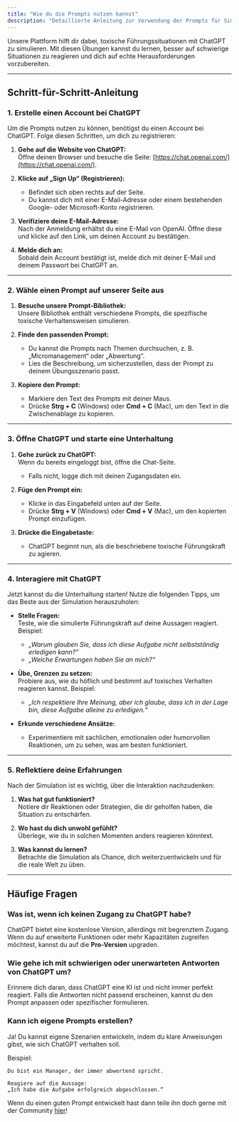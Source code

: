 ```yaml
---
title: "Wie du die Prompts nutzen kannst"
description: "Detaillierte Anleitung zur Verwendung der Prompts für Simulationen mit ChatGPT."
---
```


Unsere Plattform hilft dir dabei, toxische Führungssituationen mit ChatGPT zu simulieren. Mit diesen Übungen kannst du lernen, besser auf schwierige Situationen zu reagieren und dich auf echte Herausforderungen vorzubereiten.

---

## Schritt-für-Schritt-Anleitung

### 1. Erstelle einen Account bei ChatGPT

Um die Prompts nutzen zu können, benötigst du einen Account bei ChatGPT. Folge diesen Schritten, um dich zu registrieren:

1. **Gehe auf die Website von ChatGPT:**  
   Öffne deinen Browser und besuche die Seite: [https://chat.openai.com/](https://chat.openai.com/).
2. **Klicke auf „Sign Up“ (Registrieren):**

   - Befindet sich oben rechts auf der Seite.
   - Du kannst dich mit einer E-Mail-Adresse oder einem bestehenden Google- oder Microsoft-Konto registrieren.

3. **Verifiziere deine E-Mail-Adresse:**  
   Nach der Anmeldung erhältst du eine E-Mail von OpenAI. Öffne diese und klicke auf den Link, um deinen Account zu bestätigen.

4. **Melde dich an:**  
   Sobald dein Account bestätigt ist, melde dich mit deiner E-Mail und deinem Passwort bei ChatGPT an.

---

### 2. Wähle einen Prompt auf unserer Seite aus

1. **Besuche unsere Prompt-Bibliothek:**  
   Unsere Bibliothek enthält verschiedene Prompts, die spezifische toxische Verhaltensweisen simulieren.

2. **Finde den passenden Prompt:**

   - Du kannst die Prompts nach Themen durchsuchen, z. B. „Micromanagement“ oder „Abwertung“.
   - Lies die Beschreibung, um sicherzustellen, dass der Prompt zu deinem Übungsszenario passt.

3. **Kopiere den Prompt:**
   - Markiere den Text des Prompts mit deiner Maus.
   - Drücke **Strg + C** (Windows) oder **Cmd + C** (Mac), um den Text in die Zwischenablage zu kopieren.

---

### 3. Öffne ChatGPT und starte eine Unterhaltung

1. **Gehe zurück zu ChatGPT:**  
   Wenn du bereits eingeloggt bist, öffne die Chat-Seite.

   - Falls nicht, logge dich mit deinen Zugangsdaten ein.

2. **Füge den Prompt ein:**

   - Klicke in das Eingabefeld unten auf der Seite.
   - Drücke **Strg + V** (Windows) oder **Cmd + V** (Mac), um den kopierten Prompt einzufügen.

3. **Drücke die Eingabetaste:**
   - ChatGPT beginnt nun, als die beschriebene toxische Führungskraft zu agieren.

---

### 4. Interagiere mit ChatGPT

Jetzt kannst du die Unterhaltung starten! Nutze die folgenden Tipps, um das Beste aus der Simulation herauszuholen:

- **Stelle Fragen:**  
  Teste, wie die simulierte Führungskraft auf deine Aussagen reagiert. Beispiel:

  - _„Warum glauben Sie, dass ich diese Aufgabe nicht selbstständig erledigen kann?“_
  - _„Welche Erwartungen haben Sie an mich?“_

- **Übe, Grenzen zu setzen:**  
  Probiere aus, wie du höflich und bestimmt auf toxisches Verhalten reagieren kannst. Beispiel:

  - _„Ich respektiere Ihre Meinung, aber ich glaube, dass ich in der Lage bin, diese Aufgabe alleine zu erledigen.“_

- **Erkunde verschiedene Ansätze:**
  - Experimentiere mit sachlichen, emotionalen oder humorvollen Reaktionen, um zu sehen, was am besten funktioniert.

---

### 5. Reflektiere deine Erfahrungen

Nach der Simulation ist es wichtig, über die Interaktion nachzudenken:

1. **Was hat gut funktioniert?**  
   Notiere dir Reaktionen oder Strategien, die dir geholfen haben, die Situation zu entschärfen.

2. **Wo hast du dich unwohl gefühlt?**  
   Überlege, wie du in solchen Momenten anders reagieren könntest.

3. **Was kannst du lernen?**  
   Betrachte die Simulation als Chance, dich weiterzuentwickeln und für die reale Welt zu üben.

---

## Häufige Fragen

### Was ist, wenn ich keinen Zugang zu ChatGPT habe?

ChatGPT bietet eine kostenlose Version, allerdings mit begrenztem Zugang. Wenn du auf erweiterte Funktionen oder mehr Kapazitäten zugreifen möchtest, kannst du auf die **Pro-Version** upgraden.

### Wie gehe ich mit schwierigen oder unerwarteten Antworten von ChatGPT um?

Erinnere dich daran, dass ChatGPT eine KI ist und nicht immer perfekt reagiert. Falls die Antworten nicht passend erscheinen, kannst du den Prompt anpassen oder spezifischer formulieren.

### Kann ich eigene Prompts erstellen?

Ja! Du kannst eigene Szenarien entwickeln, indem du klare Anweisungen gibst, wie sich ChatGPT verhalten soll.

Beispiel:

```plaintext
Du bist ein Manager, der immer abwertend spricht.

Reagiere auf die Aussage:
„Ich habe die Aufgabe erfolgreich abgeschlossen.“
```

Wenn du einen guten Prompt entwickelt hast dann teile ihn doch gerne mit der Community [hier](/guides/mitmachen)!
